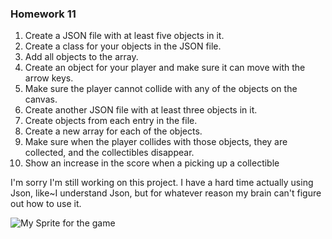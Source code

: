 ### Homework 11

1. Create a JSON file with at least five objects in it.
2. Create a class for your objects in the JSON file.
3. Add all objects to the array.
4. Create an object for your player and make sure it can move with
the arrow keys.
5. Make sure the player cannot collide with any of the objects on
the canvas.
6. Create another JSON file with at least three objects in it.
7. Create objects from each entry in the file.
8. Create a new array for each of the objects.
9. Make sure when the player collides with those objects, they are
collected, and the collectibles disappear.
10. Show an increase in the score when a picking up a
collectible

I'm sorry I'm still working on this project. I have a hard time actually using Json,
like~I understand Json, but for whatever reason my brain can't figure out how to use it.


![My Sprite for the game](/assets/screenshot.jpg)
